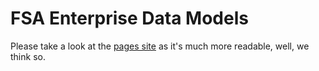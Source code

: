 # FSA Enterprise Data Models

Please take a look at the [pages site](https://foodstandardsagency.github.io/enterprise-data-models/) as it's much more readable, well, we think so.
